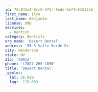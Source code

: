 ```yaml
---
id: 72c843a4-0cc0-475f-8edd-5e74c932133b
first_name: Ilya
last_name: Benjamin
license: DMD
services:
  - Dentist
category: Dentists
org_name: 'Desert Dental'
address: '55 S Valle Verde Dr'
city: Henderson
state: NV
zip: '89012'
phone: '(702) 260-1890'
title: 'Desert Dental'
_geoloc:
  lat: 36.019
  lng: -115.063
---
```

